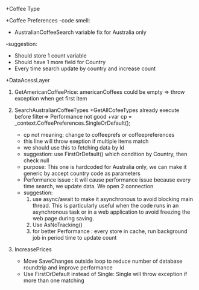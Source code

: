 
+Coffee Type


+Coffee Preferences
 -code smell:
 + AustralianCoffeeSearch variable fix for Australia only
 
 -suggestion:
 + Should store 1 count variable
 + Should have 1 more field for Country
 + Every time search update by country and increase count

+DataAcessLayer 
 1. GetAmericanCoffeePrice: 
	americanCoffees could be empty => throw exception when get first item
 2. SearchAustralianCoffeeTypes
    +GetAllCofeeTypes already execute before filter=> Performance not good
	+var cp = _context.CoffeePreferences.SingleOrDefault(); 
	- cp not meaning: change to coffeeprefs or coffeepreferences
	- this line will throw exeption if multiple items match
	- we should use this to fetching data by Id
	- suggestion: use FirstOrDefault() which condition by Country, then check null
	+ purpose: This one is hardcoded for Australia only, we can make it generic by accept country code as parameters
	+ Performance issue : it will cause performance issue because every time search, we update data. We open 2 connection
	- suggestion:
   		1. use async/await to make it asynchronous to avoid blocking main thread.  This is particularly useful when the code runs in an asynchronous task or in a web application to avoid freezing the web page during saving.
		2. Use AsNoTracking()
		3. for better Performance : every store in cache, run background job in period time to update count

 3. IncreasePrices
    + Move SaveChanges outside loop to reduce number of database roundtrip and improve performance 
	+ Use FirstOrDefault instead of Single: Single will throw exception if more than one matching
